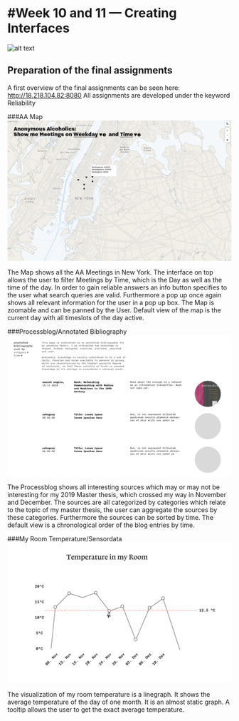 #Week 10 and 11 — Creating Interfaces
==========================

![alt text](./illustrative_image_5.png)


## Preparation of the final assignments

A first overview of the final assignments can be seen here: http://18.218.104.82:8080
All assignments are developed under the keyword Reliability



###AA Map
![alt text](./map.jpg)

The Map shows all the AA Meetings in New York. The interface on top allows the user to filter Meetings by Time, which is the Day as well as the time of the day.
In order to gain reliable answers an info button specifies to the user what search queries are valid. Furthermore a pop up once again shows all relevant information for the user in a pop up box.
The Map is zoomable and can be panned by the User. Default view of the map is the current day with all timeslots of the day active.



###Processblog/Annotated Bibliography
![alt text](./pb.jpg)

The Processblog shows all interesting sources which may or may not be interesting for my 2019 Master thesis, which crossed my way in November and December. 
The sources are all categorized by categories which relate to the topic of my master thesis, the user can aggregate the sources by these categories. Furthermore the sources can be sorted by time.
The default view is a chronological order of the blog entries by time. 



###My Room Temperature/Sensordata
![alt text](./sensor.jpg)

The visualization of my room temperature is a linegraph. It shows the average temperature of the day of one month. It is an almost static graph. A tooltip allows the user to get the exact average temperature.